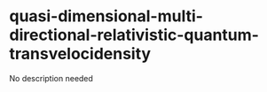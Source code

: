 # quasi-dimensional-multi-directional-relativistic-quantum-transvelocidensity
No description needed
